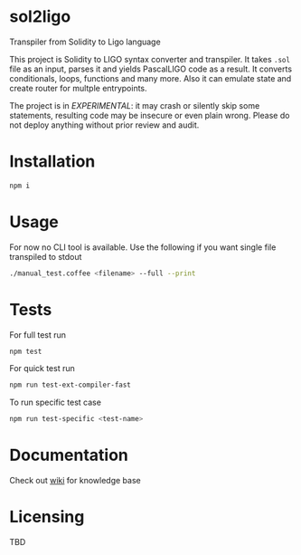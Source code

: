 # sol2ligo

Transpiler from Solidity to Ligo language

This project is Solidity to LIGO syntax converter and transpiler. It takes `.sol` file as an input, parses it and yields PascalLIGO code as a result.
It converts conditionals, loops, functions and many more. Also it can emulate state and create router for multple entrypoints.

The project is in _EXPERIMENTAL_: it may crash or silently skip some statements, resulting code may be insecure or even plain wrong. Please do not deploy anything without prior review and audit.

# Installation

```sh
npm i
```

# Usage

For now no CLI tool is available. Use the following if you want single file transpiled to stdout

```sh
./manual_test.coffee <filename> --full --print
```

# Tests
For full test run
```sh
npm test 
```

For quick test run
```sh
npm run test-ext-compiler-fast
```

To run specific test case
```sh
npm run test-specific <test-name>
```


# Documentation
Check out [wiki](https://github.com/madfish-solutions/sol2ligo/wiki) for knowledge base

# Licensing
TBD
